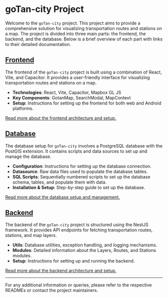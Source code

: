 # goTan-city Project

Welcome to the `goTan-city` project. This project aims to provide a comprehensive solution for visualizing transportation routes and stations on a map. The project is divided into three main parts: the frontend, the backend, and the database. Below is a brief overview of each part with links to their detailed documentation.

## [Frontend](./frontend/README.md)

The frontend of the `goTan-city` project is built using a combination of React, Vite, and Capacitor. It provides a user-friendly interface for visualizing transportation routes and stations on a map.

- **Technologies**: React, Vite, Capacitor, Mapbox GL JS
- **Key Components**: GotanMap, SearchModal, MapContext
- **Setup**: Instructions for setting up the frontend for both web and Android platforms.

[Read more about the frontend architecture and setup.](./frontend/README.md)

## [Database](./database/README.md)

The database setup for `goTan-city` involves a PostgreSQL database with the PostGIS extension. It contains scripts and data sources to set up and manage the database.

- **Configuration**: Instructions for setting up the database connection.
- **Datasource**: Raw data files used to populate the database tables.
- **SQL Scripts**: Sequentially numbered scripts to set up the database schema, tables, and populate them with data.
- **Installation & Setup**: Step-by-step guide to set up the database.

[Read more about the database setup and management.](./database/README.md)

## [Backend](./backend/README.md)

The backend of the `goTan-city` project is structured using the NestJS framework. It provides API endpoints for fetching transportation routes, stations, and map layers.

- **Utils**: Database utilities, exception handling, and logging mechanisms.
- **Modules**: Detailed information about the Layers, Routes, and Stations modules.
- **Setup**: Instructions for setting up and running the backend.

[Read more about the backend architecture and setup.](./backend/README.md)

---

For any additional information or queries, please refer to the respective READMEs or contact the project maintainers.
